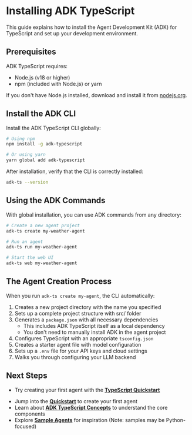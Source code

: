 # Installing ADK TypeScript

This guide explains how to install the Agent Development Kit (ADK) for TypeScript and set up your development environment.

## Prerequisites

ADK TypeScript requires:
- Node.js (v18 or higher)
- npm (included with Node.js) or yarn

If you don't have Node.js installed, download and install it from [nodejs.org](https://nodejs.org/).

## Install the ADK CLI

Install the ADK TypeScript CLI globally:

```bash
# Using npm
npm install -g adk-typescript

# Or using yarn
yarn global add adk-typescript
```

After installation, verify that the CLI is correctly installed:

```bash
adk-ts --version
```

## Using the ADK Commands

With global installation, you can use ADK commands from any directory:

```bash
# Create a new agent project
adk-ts create my-weather-agent

# Run an agent
adk-ts run my-weather-agent

# Start the web UI
adk-ts web my-weather-agent
```

## The Agent Creation Process

When you run `adk-ts create my-agent`, the CLI automatically:

1. Creates a new project directory with the name you specified
2. Sets up a complete project structure with src/ folder
3. Generates a `package.json` with all necessary dependencies
   - This includes ADK TypeScript itself as a local dependency
   - You don't need to manually install ADK in the agent project
4. Configures TypeScript with an appropriate `tsconfig.json`
5. Creates a starter agent file with model configuration
6. Sets up a `.env` file for your API keys and cloud settings
7. Walks you through configuring your LLM backend



## Next Steps
*   Try creating your first agent with the [**TypeScript Quickstart**](./quickstart.md)
- Jump into the [**Quickstart**](./quickstart.md) to create your first agent
- Learn about [**ADK TypeScript Concepts**](../agents/index.md) to understand the core components
- Explore [**Sample Agents**](https://github.com/google/adk-samples) for inspiration (Note: samples may be Python-focused)